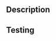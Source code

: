 <!--- Provide a general summary of your changes in the Title above -->

## Description
<!--- Please link to the issue/card here: -->

<!--- Describe your changes in detail -->
<!--- Why is this change required? What problem does it solve? -->

<!--- Include screenshots if appropriate -->

## Testing
<!--- Please describe in detail how you tested your changes -->